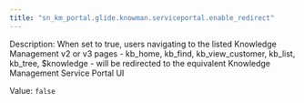 ```yaml
---
title: "sn_km_portal.glide.knowman.serviceportal.enable_redirect"
---
```


Description: When set to true, users navigating to the listed Knowledge Management v2 or v3 pages - kb_home, kb_find, kb_view_customer, kb_list, kb_tree, $knowledge - will be redirected to the equivalent Knowledge Management Service Portal UI

Value: `false`